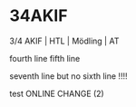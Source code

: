 # 34AKIF
3/4 AKIF | HTL  |  Mödling  |  AT

fourth line
fifth line

seventh line but no sixth line !!!!

test ONLINE CHANGE (2)
